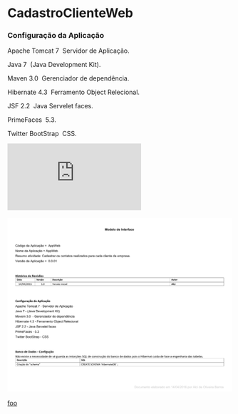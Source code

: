 # CadastroClienteWeb

### Configuração da Aplicação  

Apache Tomcat 7 ­ Servidor de Aplicação.

Java 7 ­ (Java Development Kit). 

Maven 3.0  ­ Gerenciador de dependência.

Hibernate 4.3 ­ Ferramento Object Relecional.

JSF 2.2 ­ Java Servelet faces.

PrimeFaces ­ 5.3.

Twitter BootStrap ­ CSS.

![Banana](https://github.com/alcirBarros/CadastroClienteWeb/blob/master/documenta%C3%A7%C3%A3o.pdf)

<img src="https://github.com/alcirBarros/CadastroClienteWeb/blob/master/documenta%C3%A7%C3%A3o.pdf" alt="Banana" />

[foo](https://github.com/alcirBarros/CadastroClienteWeb/blob/master/documenta%C3%A7%C3%A3o.pdf)


